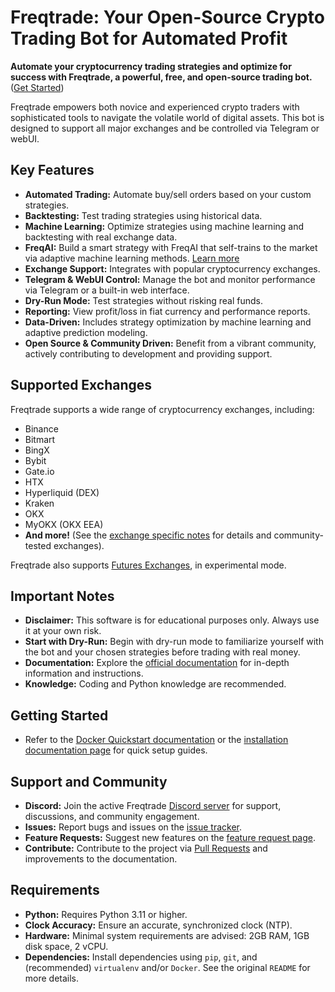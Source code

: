 # Freqtrade: Your Open-Source Crypto Trading Bot for Automated Profit

**Automate your cryptocurrency trading strategies and optimize for success with Freqtrade, a powerful, free, and open-source trading bot.** ([Get Started](https://github.com/freqtrade/freqtrade))

Freqtrade empowers both novice and experienced crypto traders with sophisticated tools to navigate the volatile world of digital assets.  This bot is designed to support all major exchanges and be controlled via Telegram or webUI.

## Key Features

*   **Automated Trading:**  Automate buy/sell orders based on your custom strategies.
*   **Backtesting:** Test trading strategies using historical data.
*   **Machine Learning:**  Optimize strategies using machine learning and backtesting with real exchange data.
*   **FreqAI:** Build a smart strategy with FreqAI that self-trains to the market via adaptive machine learning methods. [Learn more](https://www.freqtrade.io/en/stable/freqai/)
*   **Exchange Support:** Integrates with popular cryptocurrency exchanges.
*   **Telegram & WebUI Control:**  Manage the bot and monitor performance via Telegram or a built-in web interface.
*   **Dry-Run Mode:**  Test strategies without risking real funds.
*   **Reporting:** View profit/loss in fiat currency and performance reports.
*   **Data-Driven:** Includes strategy optimization by machine learning and adaptive prediction modeling.
*   **Open Source & Community Driven:** Benefit from a vibrant community, actively contributing to development and providing support.

## Supported Exchanges

Freqtrade supports a wide range of cryptocurrency exchanges, including:

*   Binance
*   Bitmart
*   BingX
*   Bybit
*   Gate.io
*   HTX
*   Hyperliquid (DEX)
*   Kraken
*   OKX
*   MyOKX (OKX EEA)
*   **And more!**  (See the [exchange specific notes](docs/exchanges.md) for details and community-tested exchanges).

Freqtrade also supports [Futures Exchanges](docs/exchanges.md), in experimental mode.

## Important Notes

*   **Disclaimer:** This software is for educational purposes only. Always use it at your own risk.
*   **Start with Dry-Run:**  Begin with dry-run mode to familiarize yourself with the bot and your chosen strategies before trading with real money.
*   **Documentation:** Explore the [official documentation](https://www.freqtrade.io) for in-depth information and instructions.
*   **Knowledge:** Coding and Python knowledge are recommended.

## Getting Started

*   Refer to the [Docker Quickstart documentation](https://www.freqtrade.io/en/stable/docker_quickstart/) or the [installation documentation page](https://www.freqtrade.io/en/stable/installation/) for quick setup guides.

## Support and Community

*   **Discord:** Join the active Freqtrade [Discord server](https://discord.gg/p7nuUNVfP7) for support, discussions, and community engagement.
*   **Issues:** Report bugs and issues on the [issue tracker](https://github.com/freqtrade/freqtrade/issues?q=is%3Aissue).
*   **Feature Requests:**  Suggest new features on the [feature request page](https://github.com/freqtrade/freqtrade/labels/enhancement).
*   **Contribute:**  Contribute to the project via [Pull Requests](https://github.com/freqtrade/freqtrade/pulls) and improvements to the documentation.

## Requirements

*   **Python:** Requires Python 3.11 or higher.
*   **Clock Accuracy:** Ensure an accurate, synchronized clock (NTP).
*   **Hardware:** Minimal system requirements are advised: 2GB RAM, 1GB disk space, 2 vCPU.
*   **Dependencies:** Install dependencies using `pip`, `git`, and (recommended) `virtualenv` and/or `Docker`.  See the original `README` for more details.